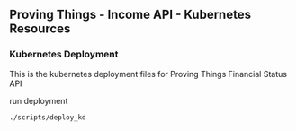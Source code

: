 ## Proving Things - Income API -  Kubernetes Resources

### Kubernetes Deployment

This is the kubernetes deployment files for Proving Things Financial Status API

run deployment

	./scripts/deploy_kd
